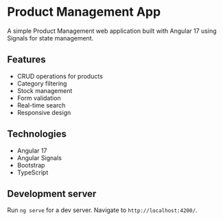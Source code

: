 # Product Management App

A simple Product Management web application built with Angular 17 using Signals for state management.

## Features
- CRUD operations for products
- Category filtering
- Stock management
- Form validation
- Real-time search
- Responsive design

## Technologies
- Angular 17
- Angular Signals
- Bootstrap
- TypeScript

## Development server
Run `ng serve` for a dev server. Navigate to `http://localhost:4200/`. 